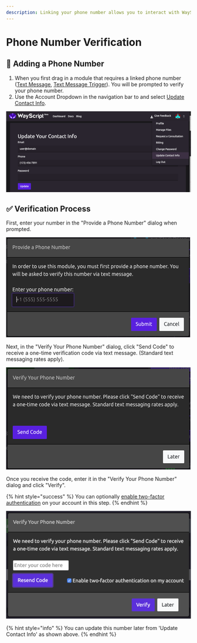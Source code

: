 ```yaml
---
description: Linking your phone number allows you to interact with WayScript via text.
---
```


# Phone Number Verification

## 📱 Adding a Phone Number

1. When you first drag in a module that requires a linked phone number \([Text Message](../library/modules/text-message.md), [Text Message Trigger](../library/triggers/text-message-trigger.md)\). You will be prompted to verify your phone number. 
2. Use the Account Dropdown in the navigation bar to and select [Update Contact Info](https://wayscript.com/auth/update-contact-info).

![](../.gitbook/assets/screen-shot-2019-07-17-at-12.23.23-pm.png)

## ✅ Verification Process

First, enter your number in the "Provide a Phone Number" dialog when prompted.

![](../.gitbook/assets/screen-shot-2019-07-15-at-3.52.17-pm.png)

Next, in the "Verify Your Phone Number" dialog, click "Send Code" to receive a one-time verification code via text message. \(Standard text messaging rates apply\).

![](../.gitbook/assets/screen-shot-2019-07-15-at-3.54.35-pm.png)

Once you receive the code, enter it in the "Verify Your Phone Number" dialog and click "Verify".

{% hint style="success" %}
You can optionally [enable two-factor authentication](two-factor-authentication.md#enabling-two-factor-authentication) on your account in this step.
{% endhint %}

![](../.gitbook/assets/screen-shot-2019-07-25-at-2.45.13-pm.png)

{% hint style="info" %}
You can update this number later from 'Update Contact Info' as shown above.
{% endhint %}

